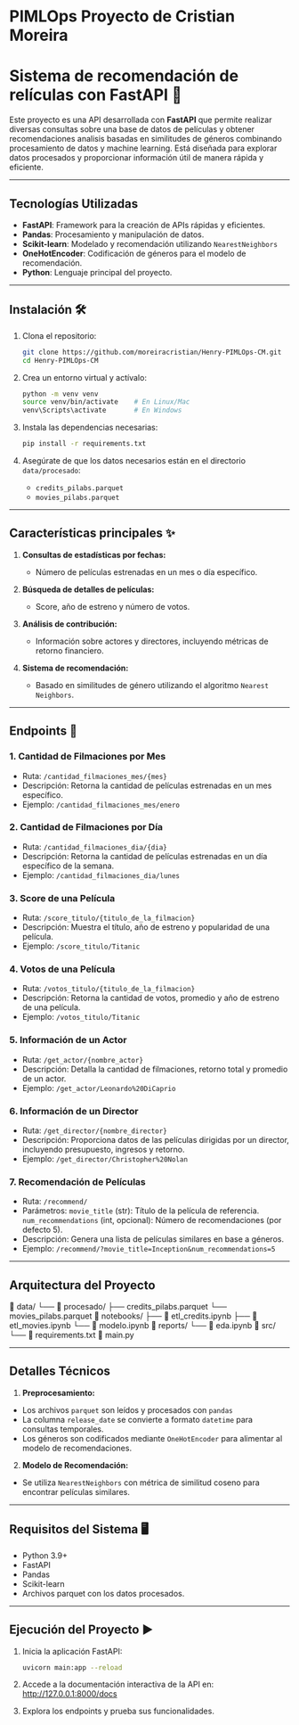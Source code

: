 # PIMLOps Proyecto de Cristian Moreira
# Sistema de recomendación de relículas con FastAPI 🎥

Este proyecto es una API desarrollada con **FastAPI** que permite realizar diversas consultas sobre una base de datos de películas y obtener recomendaciones analisis basadas en similitudes de géneros combinando procesamiento de datos y machine learning. Está diseñada para explorar datos procesados y proporcionar información útil de manera rápida y eficiente.

---

## Tecnologías Utilizadas 

- **FastAPI**: Framework para la creación de APIs rápidas y eficientes.
- **Pandas**: Procesamiento y manipulación de datos.
- **Scikit-learn**: Modelado y recomendación utilizando `NearestNeighbors`
- **OneHotEncoder**: Codificación de géneros para el modelo de recomendación.
- **Python**: Lenguaje principal del proyecto.

---

## Instalación 🛠️

1. Clona el repositorio:
    ```bash
    git clone https://github.com/moreiracristian/Henry-PIMLOps-CM.git
    cd Henry-PIMLOps-CM
    ```

2. Crea un entorno virtual y actívalo:
    ```bash
    python -m venv venv
    source venv/bin/activate    # En Linux/Mac
    venv\Scripts\activate       # En Windows
    ```

3. Instala las dependencias necesarias:
    ```bash
    pip install -r requirements.txt
    ```

4. Asegúrate de que los datos necesarios están en el directorio `data/procesado`:
   - `credits_pilabs.parquet`
   - `movies_pilabs.parquet`

---

## Características principales ✨

1. **Consultas de estadísticas por fechas:**
   - Número de películas estrenadas en un mes o día específico.
   
2. **Búsqueda de detalles de películas:**
   - Score, año de estreno y número de votos.

3. **Análisis de contribución:**
   - Información sobre actores y directores, incluyendo métricas de retorno financiero.

4. **Sistema de recomendación:**
   - Basado en similitudes de género utilizando el algoritmo `Nearest Neighbors`.

---

## Endpoints 🚀

### 1. **Cantidad de Filmaciones por Mes**
    
- Ruta: `/cantidad_filmaciones_mes/{mes}`
- Descripción: Retorna la cantidad de películas estrenadas en un mes específico.
- Ejemplo: `/cantidad_filmaciones_mes/enero`

### 2. **Cantidad de Filmaciones por Día**
    
- Ruta: `/cantidad_filmaciones_dia/{dia}`
- Descripción: Retorna la cantidad de películas estrenadas en un día específico de la semana.
- Ejemplo: `/cantidad_filmaciones_dia/lunes`
    

### 3. **Score de una Película**
    
- Ruta: `/score_titulo/{titulo_de_la_filmacion}`
- Descripción: Muestra el título, año de estreno y popularidad de una película.
- Ejemplo: `/score_titulo/Titanic`
    

### 4. **Votos de una Película**
    
- Ruta: `/votos_titulo/{titulo_de_la_filmacion}`
- Descripción: Retorna la cantidad de votos, promedio y año de estreno de una película.
- Ejemplo: `/votos_titulo/Titanic`
    

### 5. **Información de un Actor**
    
- Ruta: `/get_actor/{nombre_actor}`
- Descripción: Detalla la cantidad de filmaciones, retorno total y promedio de un actor.
- Ejemplo: `/get_actor/Leonardo%20DiCaprio`
    

### 6. **Información de un Director**
    
- Ruta: `/get_director/{nombre_director}`
- Descripción: Proporciona datos de las películas dirigidas por un director, incluyendo presupuesto, ingresos y retorno.
- Ejemplo: `/get_director/Christopher%20Nolan`
    

### 7. **Recomendación de Películas**
    
- Ruta: `/recommend/`
- Parámetros:
    `movie_title` (str): Título de la película de referencia.
    `num_recommendations` (int, opcional): Número de recomendaciones (por defecto 5).
- Descripción: Genera una lista de películas similares en base a géneros.
- Ejemplo: `/recommend/?movie_title=Inception&num_recommendations=5`
    
---

## Arquitectura del Proyecto
   
📁 data/
└── 📁 procesado/
    ├── credits_pilabs.parquet
    └── movies_pilabs.parquet
📁 notebooks/
    ├── 📄 etl_credits.ipynb
    ├── 📄 etl_movies.ipynb
    └── 📄 modelo.ipynb
📁 reports/
    └── 📄 eda.ipynb
📁 src/
    └── 📄 requirements.txt
📄 main.py
    
---

## Detalles Técnicos

1. **Preprocesamiento:**

- Los archivos `parquet` son leídos y procesados con `pandas`
- La columna `release_date` se convierte a formato `datetime` para consultas temporales.
- Los géneros son codificados mediante `OneHotEncoder` para alimentar al modelo de recomendaciones.
    
2. **Modelo de Recomendación:**

- Se utiliza `NearestNeighbors` con métrica de similitud coseno para encontrar películas similares.
    
---

## Requisitos del Sistema 🖥️

- Python 3.9+
- FastAPI
- Pandas
- Scikit-learn
- Archivos parquet con los datos procesados.

---

## Ejecución del Proyecto ▶️

1. Inicia la aplicación FastAPI:
    ```bash
    uvicorn main:app --reload
    ```

2. Accede a la documentación interactiva de la API en: http://127.0.0.1:8000/docs

3. Explora los endpoints y prueba sus funcionalidades.
